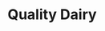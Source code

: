 ---
title: "Quality Dairy"
url: /lansing/quality-dairy-west-mount-hope-avenue/
shop: Lebensmittel
---